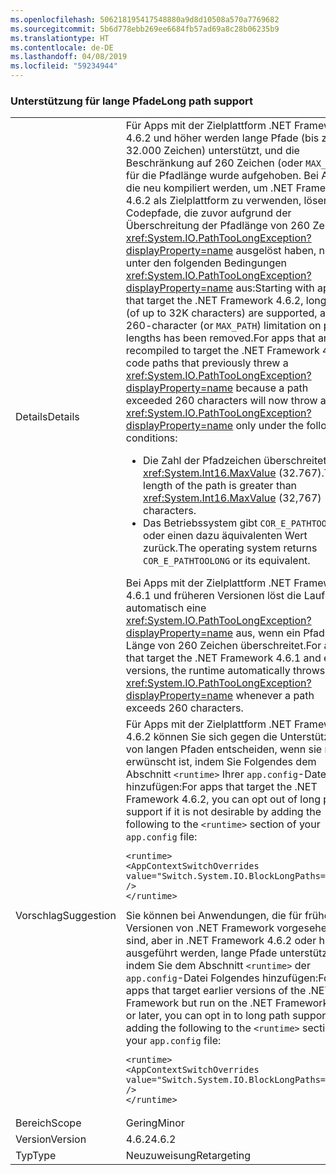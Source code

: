 ```yaml
---
ms.openlocfilehash: 506218195417548880a9d8d10508a570a7769682
ms.sourcegitcommit: 5b6d778ebb269ee6684fb57ad69a8c28b06235b9
ms.translationtype: HT
ms.contentlocale: de-DE
ms.lasthandoff: 04/08/2019
ms.locfileid: "59234944"
---
```

### <a name="long-path-support"></a><span data-ttu-id="ad51f-101">Unterstützung für lange Pfade</span><span class="sxs-lookup"><span data-stu-id="ad51f-101">Long path support</span></span>

|   |   |
|---|---|
|<span data-ttu-id="ad51f-102">Details</span><span class="sxs-lookup"><span data-stu-id="ad51f-102">Details</span></span>|<span data-ttu-id="ad51f-103">Für Apps mit der Zielplattform .NET Framework 4.6.2 und höher werden lange Pfade (bis zu 32.000 Zeichen) unterstützt, und die Beschränkung auf 260 Zeichen (oder <code>MAX_PATH</code>) für die Pfadlänge wurde aufgehoben. Bei Apps, die neu kompiliert werden, um .NET Framework 4.6.2 als Zielplattform zu verwenden, lösen Codepfade, die zuvor aufgrund der Überschreitung der Pfadlänge von 260 Zeichen <xref:System.IO.PathTooLongException?displayProperty=name> ausgelöst haben, nun unter den folgenden Bedingungen <xref:System.IO.PathTooLongException?displayProperty=name> aus:</span><span class="sxs-lookup"><span data-stu-id="ad51f-103">Starting with apps that target the .NET Framework 4.6.2, long paths (of up to 32K characters) are supported, and the 260-character (or <code>MAX_PATH</code>) limitation on path lengths has been removed.For apps that are recompiled to target the .NET Framework 4.6.2, code paths that previously threw a <xref:System.IO.PathTooLongException?displayProperty=name> because a path exceeded 260 characters will now throw a <xref:System.IO.PathTooLongException?displayProperty=name> only under the following conditions:</span></span><ul><li><span data-ttu-id="ad51f-104">Die Zahl der Pfadzeichen überschreitet <xref:System.Int16.MaxValue> (32.767).</span><span class="sxs-lookup"><span data-stu-id="ad51f-104">The length of the path is greater than <xref:System.Int16.MaxValue> (32,767) characters.</span></span></li><li><span data-ttu-id="ad51f-105">Das Betriebssystem gibt <code>COR_E_PATHTOOLONG</code> oder einen dazu äquivalenten Wert zurück.</span><span class="sxs-lookup"><span data-stu-id="ad51f-105">The operating system returns <code>COR_E_PATHTOOLONG</code> or its equivalent.</span></span></li></ul><span data-ttu-id="ad51f-106">Bei Apps mit der Zielplattform .NET Framework 4.6.1 und früheren Versionen löst die Laufzeit automatisch eine <xref:System.IO.PathTooLongException?displayProperty=name> aus, wenn ein Pfad die Länge von 260 Zeichen überschreitet.</span><span class="sxs-lookup"><span data-stu-id="ad51f-106">For apps that target the .NET Framework 4.6.1 and earlier versions, the runtime automatically throws a <xref:System.IO.PathTooLongException?displayProperty=name> whenever a path exceeds 260 characters.</span></span>|
|<span data-ttu-id="ad51f-107">Vorschlag</span><span class="sxs-lookup"><span data-stu-id="ad51f-107">Suggestion</span></span>|<span data-ttu-id="ad51f-108">Für Apps mit der Zielplattform .NET Framework 4.6.2 können Sie sich gegen die Unterstützung von langen Pfaden entscheiden, wenn sie nicht erwünscht ist, indem Sie Folgendes dem Abschnitt <code>&lt;runtime&gt;</code> Ihrer <code>app.config</code>-Datei hinzufügen:</span><span class="sxs-lookup"><span data-stu-id="ad51f-108">For apps that target the .NET Framework 4.6.2, you can opt out of long path support if it is not desirable by adding the following to the <code>&lt;runtime&gt;</code> section of your <code>app.config</code> file:</span></span><pre><code class="lang-xml">&lt;runtime&gt;&#13;&#10;&lt;AppContextSwitchOverrides value=&quot;Switch.System.IO.BlockLongPaths=true&quot; /&gt;&#13;&#10;&lt;/runtime&gt;&#13;&#10;</code></pre><span data-ttu-id="ad51f-109">Sie können bei Anwendungen, die für frühere Versionen von .NET Framework vorgesehen sind, aber in .NET Framework 4.6.2 oder höher ausgeführt werden, lange Pfade unterstützen, indem Sie dem Abschnitt <code>&lt;runtime&gt;</code> der <code>app.config</code>-Datei Folgendes hinzufügen:</span><span class="sxs-lookup"><span data-stu-id="ad51f-109">For apps that target earlier versions of the .NET Framework but run on the .NET Framework 4.6.2 or later, you can opt in to long path support by adding the following to the <code>&lt;runtime&gt;</code> section of your <code>app.config</code> file:</span></span><pre><code class="lang-xml">&lt;runtime&gt;&#13;&#10;&lt;AppContextSwitchOverrides value=&quot;Switch.System.IO.BlockLongPaths=false&quot; /&gt;&#13;&#10;&lt;/runtime&gt;&#13;&#10;</code></pre>|
|<span data-ttu-id="ad51f-110">Bereich</span><span class="sxs-lookup"><span data-stu-id="ad51f-110">Scope</span></span>|<span data-ttu-id="ad51f-111">Gering</span><span class="sxs-lookup"><span data-stu-id="ad51f-111">Minor</span></span>|
|<span data-ttu-id="ad51f-112">Version</span><span class="sxs-lookup"><span data-stu-id="ad51f-112">Version</span></span>|<span data-ttu-id="ad51f-113">4.6.2</span><span class="sxs-lookup"><span data-stu-id="ad51f-113">4.6.2</span></span>|
|<span data-ttu-id="ad51f-114">Typ</span><span class="sxs-lookup"><span data-stu-id="ad51f-114">Type</span></span>|<span data-ttu-id="ad51f-115">Neuzuweisung</span><span class="sxs-lookup"><span data-stu-id="ad51f-115">Retargeting</span></span>|
